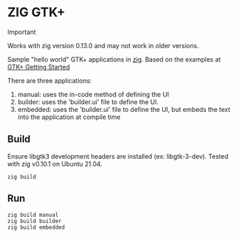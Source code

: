 # ZIG GTK+

> [!IMPORTANT]  
> Works with zig version 0.13.0 and may not work in older versions.

Sample "hello world" GTK+ applications in [zig](https://ziglang.org/). Based on the examples at [GTK+ Getting Started](https://developer.gnome.org/gtk3/stable/gtk-getting-started.html)

There are three applications:

1. manual: uses the in-code method of defining the UI
1. builder: uses the 'builder.ui' file to define the UI.
1. embedded: uses the 'builder.ui' file to define the UI, but embeds the text into the application at compile time


## Build

Ensure libgtk3 development headers are installed (ex: libgtk-3-dev). Tested with zig v0.10.1 on Ubuntu 21.04.

    zig build

## Run

    zig build manual
    zig build builder
    zig build embedded
